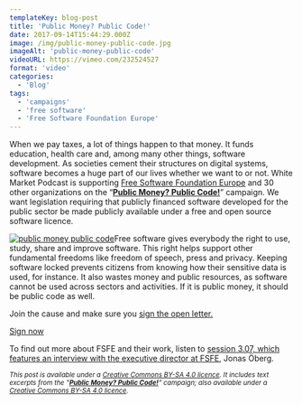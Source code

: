 ```yaml
---
templateKey: blog-post
title: 'Public Money? Public Code!'
date: 2017-09-14T15:44:29.000Z
image: /img/public-money-public-code.jpg
imageAlt: 'public-money-public-code'
videoURL: https://vimeo.com/232524527
format: 'video'
categories:
  - 'Blog'
tags:
  - 'campaigns'
  - 'free software'
  - 'Free Software Foundation Europe'
---
```


When we pay taxes, a lot of things happen to that money. It funds education, health care and, among many other things, software development. As societies cement their structures on digital systems, software becomes a huge part of our lives whether we want to or not. White Market Podcast is supporting [Free Software Foundation Europe](https://fsfe.org/) and 30 other organizations on the “[**Public Money? Public Code!**](https://publiccode.eu/)” campaign. We want legislation requiring that publicly financed software developed for the public sector be made publicly available under a free and open source software licence.

[![public money public code](https://fsfe.org/contribute/promopics/pmpc-sticker-thumb.png)](https://publiccode.eu/)Free software gives everybody the right to use, study, share and improve software. This right helps support other fundamental freedoms like freedom of speech, press and privacy. Keeping software locked prevents citizens from knowing how their sensitive data is used, for instance. It also wastes money and public resources, as software cannot be used across sectors and activities. If it is public money, it should be public code as well.

Join the cause and make sure you [sign the open letter.](https://publiccode.eu/)

[Sign now](https://publiccode.eu/)

To find out more about FSFE and their work, listen to [session 3.07, which features an interview with the executive director at FSFE](/blog/2016-09-01-session-3-07-fsfe-summit-2016-and-some-tunes/), Jonas Öberg.

<small>_This post is available under a [Creative Commons BY-SA 4.0 licence](https://creativecommons.org/licenses/by-sa/4.0/). It includes text excerpts from the ”**[Public Money? Public Code!](https://publiccode.eu/)**” campaign; also available under a [Creative Commons BY-SA 4.0 licence](https://creativecommons.org/licenses/by-sa/4.0/)._</small>
